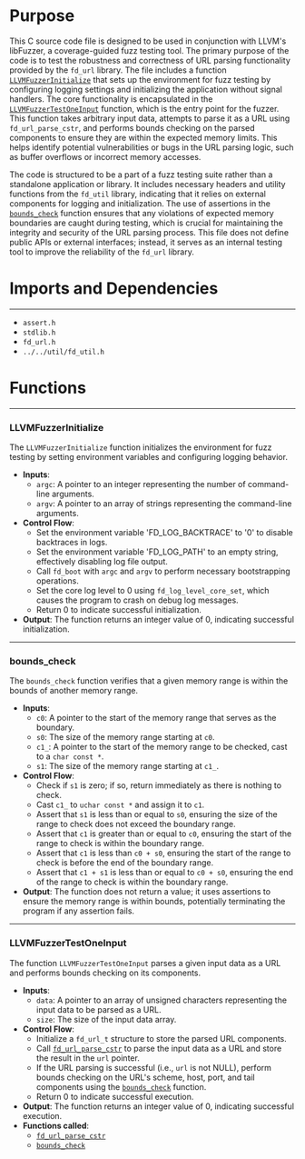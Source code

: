 # Purpose
This C source code file is designed to be used in conjunction with LLVM's libFuzzer, a coverage-guided fuzz testing tool. The primary purpose of the code is to test the robustness and correctness of URL parsing functionality provided by the `fd_url` library. The file includes a function [`LLVMFuzzerInitialize`](#LLVMFuzzerInitialize) that sets up the environment for fuzz testing by configuring logging settings and initializing the application without signal handlers. The core functionality is encapsulated in the [`LLVMFuzzerTestOneInput`](#LLVMFuzzerTestOneInput) function, which is the entry point for the fuzzer. This function takes arbitrary input data, attempts to parse it as a URL using `fd_url_parse_cstr`, and performs bounds checking on the parsed components to ensure they are within the expected memory limits. This helps identify potential vulnerabilities or bugs in the URL parsing logic, such as buffer overflows or incorrect memory accesses.

The code is structured to be a part of a fuzz testing suite rather than a standalone application or library. It includes necessary headers and utility functions from the `fd_util` library, indicating that it relies on external components for logging and initialization. The use of assertions in the [`bounds_check`](#bounds_check) function ensures that any violations of expected memory boundaries are caught during testing, which is crucial for maintaining the integrity and security of the URL parsing process. This file does not define public APIs or external interfaces; instead, it serves as an internal testing tool to improve the reliability of the `fd_url` library.
# Imports and Dependencies

---
- `assert.h`
- `stdlib.h`
- `fd_url.h`
- `../../util/fd_util.h`


# Functions

---
### LLVMFuzzerInitialize<!-- {{#callable:LLVMFuzzerInitialize}} -->
The `LLVMFuzzerInitialize` function initializes the environment for fuzz testing by setting environment variables and configuring logging behavior.
- **Inputs**:
    - `argc`: A pointer to an integer representing the number of command-line arguments.
    - `argv`: A pointer to an array of strings representing the command-line arguments.
- **Control Flow**:
    - Set the environment variable 'FD_LOG_BACKTRACE' to '0' to disable backtraces in logs.
    - Set the environment variable 'FD_LOG_PATH' to an empty string, effectively disabling log file output.
    - Call `fd_boot` with `argc` and `argv` to perform necessary bootstrapping operations.
    - Set the core log level to 0 using `fd_log_level_core_set`, which causes the program to crash on debug log messages.
    - Return 0 to indicate successful initialization.
- **Output**: The function returns an integer value of 0, indicating successful initialization.


---
### bounds\_check<!-- {{#callable:bounds_check}} -->
The `bounds_check` function verifies that a given memory range is within the bounds of another memory range.
- **Inputs**:
    - `c0`: A pointer to the start of the memory range that serves as the boundary.
    - `s0`: The size of the memory range starting at `c0`.
    - `c1_`: A pointer to the start of the memory range to be checked, cast to a `char const *`.
    - `s1`: The size of the memory range starting at `c1_`.
- **Control Flow**:
    - Check if `s1` is zero; if so, return immediately as there is nothing to check.
    - Cast `c1_` to `uchar const *` and assign it to `c1`.
    - Assert that `s1` is less than or equal to `s0`, ensuring the size of the range to check does not exceed the boundary range.
    - Assert that `c1` is greater than or equal to `c0`, ensuring the start of the range to check is within the boundary range.
    - Assert that `c1` is less than `c0 + s0`, ensuring the start of the range to check is before the end of the boundary range.
    - Assert that `c1 + s1` is less than or equal to `c0 + s0`, ensuring the end of the range to check is within the boundary range.
- **Output**: The function does not return a value; it uses assertions to ensure the memory range is within bounds, potentially terminating the program if any assertion fails.


---
### LLVMFuzzerTestOneInput<!-- {{#callable:LLVMFuzzerTestOneInput}} -->
The function `LLVMFuzzerTestOneInput` parses a given input data as a URL and performs bounds checking on its components.
- **Inputs**:
    - `data`: A pointer to an array of unsigned characters representing the input data to be parsed as a URL.
    - `size`: The size of the input data array.
- **Control Flow**:
    - Initialize a `fd_url_t` structure to store the parsed URL components.
    - Call [`fd_url_parse_cstr`](fd_url.c.driver.md#fd_url_parse_cstr) to parse the input data as a URL and store the result in the `url` pointer.
    - If the URL parsing is successful (i.e., `url` is not NULL), perform bounds checking on the URL's scheme, host, port, and tail components using the [`bounds_check`](#bounds_check) function.
    - Return 0 to indicate successful execution.
- **Output**: The function returns an integer value of 0, indicating successful execution.
- **Functions called**:
    - [`fd_url_parse_cstr`](fd_url.c.driver.md#fd_url_parse_cstr)
    - [`bounds_check`](#bounds_check)


